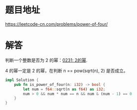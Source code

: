 # 题目地址

<https://leetcode-cn.com/problems/power-of-four/>

# 解答

判断一个整数是否为 2 的幂：[0231: 2的幂](./0231:2的幂.md).

4 的幂一定是 2 的幂，在判断 n == pow(sqrt(n), 2) 是否成立。

```Rust
impl Solution {
    pub fn is_power_of_four(n: i32) -> bool {
        let num = f64::sqrt(n as f64) as i32;
        num > 0 && num * num == n && num & (num - 1) == 0
    }
}
```
